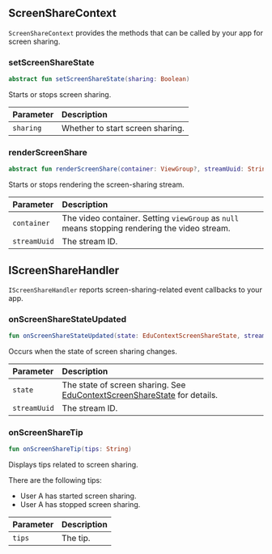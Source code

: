 ## ScreenShareContext

`ScreenShareContext` provides the methods that can be called by your app for screen sharing.

### setScreenShareState

```kotlin
abstract fun setScreenShareState(sharing: Boolean)
```

Starts or stops screen sharing.

| Parameter | Description |
| :-------- | :----------------- |
| `sharing` | Whether to start screen sharing. |

### renderScreenShare

```kotlin
abstract fun renderScreenShare(container: ViewGroup?, streamUuid: String)
```

Starts or stops rendering the screen-sharing stream.

| Parameter | Description |
| :----------- | :----------------------------------------------------- |
| `container` | The video container. Setting `viewGroup` as `null` means stopping rendering the video stream. |
| `streamUuid` | The stream ID. |

## IScreenShareHandler

`IScreenShareHandler` reports screen-sharing-related event callbacks to your app.

### onScreenShareStateUpdated

```kotlin
fun onScreenShareStateUpdated(state: EduContextScreenShareState, streamUuid: String)
```

Occurs when the state of screen sharing changes.

| Parameter | Description |
| :----------- | :----------------------------------------------------------- |
| `state` | The state of screen sharing. See [EduContextScreenShareState](/en/agora-class/edu_context_api_ref_android_type_def?platform=Android#educontextscreensharestate) for details. |
| `streamUuid` | The stream ID. |

### onScreenShareTip

```kotlin
fun onScreenShareTip(tips: String)
```

Displays tips related to screen sharing.

There are the following tips:

- User A has started screen sharing.
- User A has stopped screen sharing.

| Parameter | Description |
| :----- | :--------- |
| `tips` | The tip. |

